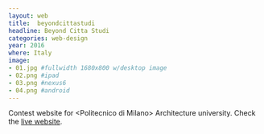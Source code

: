 ```yaml
---
layout: web
title:  beyondcittastudi
headline: Beyond Citta Studi
categories: web-design
year: 2016
where: Italy
image:
- 01.jpg #fullwidth 1680x800 w/desktop image
- 02.png #ipad
- 03.png #nexus6
- 04.png #android
---
```

Contest website for &lt;Politecnico di Milano&gt; Architecture university.
Check the [live website](http://beyondcittastudi.org).
